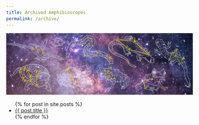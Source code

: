 ```yaml
---
title: Archived Amphibioscopes
permalink: /archive/
---
```


![header](constellations/Header.png)

<ul>
  {% for post in site.posts %}
    <li>
      <a href="{{ site.baseurl }}{{ post.url }}">{{ post.title }}</a>
    </li>
  {% endfor %}
</ul>